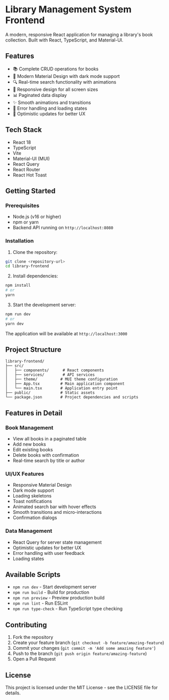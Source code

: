 # Library Management System Frontend

A modern, responsive React application for managing a library's book collection. Built with React, TypeScript, and Material-UI.

## Features

- 📚 Complete CRUD operations for books
- 🎨 Modern Material Design with dark mode support
- 🔍 Real-time search functionality with animations
- 📱 Responsive design for all screen sizes
- 📊 Paginated data display
- ✨ Smooth animations and transitions
- 🎯 Error handling and loading states
- 🔄 Optimistic updates for better UX

## Tech Stack

- React 18
- TypeScript
- Vite
- Material-UI (MUI)
- React Query
- React Router
- React Hot Toast

## Getting Started

### Prerequisites

- Node.js (v16 or higher)
- npm or yarn
- Backend API running on `http://localhost:8080`

### Installation

1. Clone the repository:
```bash
git clone <repository-url>
cd library-frontend
```

2. Install dependencies:
```bash
npm install
# or
yarn
```

3. Start the development server:
```bash
npm run dev
# or
yarn dev
```

The application will be available at `http://localhost:3000`

## Project Structure

```
library-frontend/
├── src/
│   ├── components/      # React components
│   ├── services/        # API services
│   ├── theme/          # MUI theme configuration
│   ├── App.tsx         # Main application component
│   └── main.tsx        # Application entry point
├── public/             # Static assets
└── package.json        # Project dependencies and scripts
```

## Features in Detail

### Book Management
- View all books in a paginated table
- Add new books
- Edit existing books
- Delete books with confirmation
- Real-time search by title or author

### UI/UX Features
- Responsive Material Design
- Dark mode support
- Loading skeletons
- Toast notifications
- Animated search bar with hover effects
- Smooth transitions and micro-interactions
- Confirmation dialogs

### Data Management
- React Query for server state management
- Optimistic updates for better UX
- Error handling with user feedback
- Loading states

## Available Scripts

- `npm run dev` - Start development server
- `npm run build` - Build for production
- `npm run preview` - Preview production build
- `npm run lint` - Run ESLint
- `npm run type-check` - Run TypeScript type checking

## Contributing

1. Fork the repository
2. Create your feature branch (`git checkout -b feature/amazing-feature`)
3. Commit your changes (`git commit -m 'Add some amazing feature'`)
4. Push to the branch (`git push origin feature/amazing-feature`)
5. Open a Pull Request

## License

This project is licensed under the MIT License - see the LICENSE file for details.
